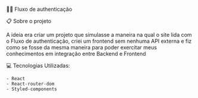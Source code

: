 👩‍💻 Fluxo de authenticação

📋 Sobre o projeto

A ideia era criar um projeto que simulasse a maneira na qual o site lida com o Fluxo de authenticação,
criei um frontend sem nenhuma API externa e fiz como se fosse da mesma maneira para poder exercitar meus conhecimentos em integração
entre Backend e Frontend

💻 Tecnologias Utilizadas:

```
- React
- React-router-dom
- Styled-components
```
